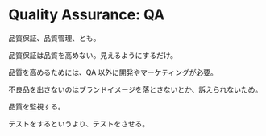 # Quality Assurance: QA

品質保証、品質管理、とも。

品質保証は品質を高めない。見えるようにするだけ。

品質を高めるためには、QA 以外に開発やマーケティングが必要。

不良品を出さないのはブランドイメージを落とさないとか、訴えられないため。

品質を監視する。

テストをするというより、テストをさせる。
